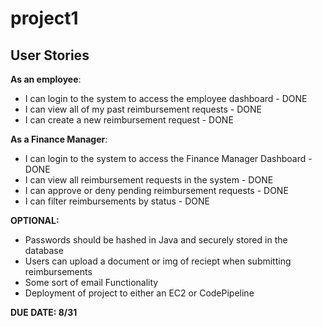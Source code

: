 # project1

## User Stories

**As an employee**:
- I can login to the system to access the employee dashboard - DONE
- I can view all of my past reimbursement requests - DONE
- I can create a new reimbursement request - DONE

**As a Finance Manager**:
- I can login to the system to access the Finance Manager Dashboard - DONE
- I can view all reimbursement requests in the system - DONE 
- I can approve or deny pending reimbursement requests - DONE
- I can filter reimbursements by status - DONE


**OPTIONAL:**
- Passwords should be hashed in Java and securely stored in the database
- Users can upload a document or img of reciept when submitting reimbursements
- Some sort of email Functionality
- Deployment of project to either an EC2 or CodePipeline


**DUE DATE: 8/31**